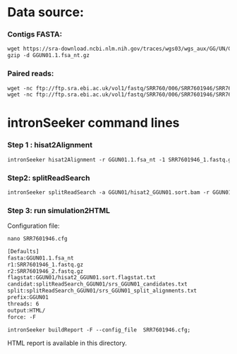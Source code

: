 Data source:
============

### Contigs FASTA: 

```diff
wget https://sra-download.ncbi.nlm.nih.gov/traces/wgs03/wgs_aux/GG/UN/GGUN01/GGUN01.1.fsa_nt.gz
gzip -d GGUN01.1.fsa_nt.gz
```

### Paired reads:

```diff
wget -nc ftp://ftp.sra.ebi.ac.uk/vol1/fastq/SRR760/006/SRR7601946/SRR7601946_1.fastq.gz
wget -nc ftp://ftp.sra.ebi.ac.uk/vol1/fastq/SRR760/006/SRR7601946/SRR7601946_2.fastq.gz

```

intronSeeker command lines
============================

### Step 1 : hisat2Alignment

```diff
intronSeeker hisat2Alignment -r GGUN01.1.fsa_nt -1 SRR7601946_1.fastq.gz -2 SRR7601946_2.fastq.gz --prefix GGUN01 -o GGUN01 -t 12
```

### Step2: splitReadSearch

```diff
intronSeeker splitReadSearch -a GGUN01/hisat2_GGUN01.sort.bam -r GGUN01.1.fsa_nt --prefix GGUN01 --output splitReadSearch_GGUN01
```

### Step 3: run simulation2HTML

Configuration file:
```diff
nano SRR7601946.cfg
```

```diff
[Defaults]
fasta:GGUN01.1.fsa_nt
r1:SRR7601946_1.fastq.gz
r2:SRR7601946_2.fastq.gz
flagstat:GGUN01/hisat2_GGUN01.sort.flagstat.txt
candidat:splitReadSearch_GGUN01/srs_GGUN01_candidates.txt
split:splitReadSearch_GGUN01/srs_GGUN01_split_alignments.txt
prefix:GGUN01
threads: 6                
output:HTML/
force: -F
```


```diff
intronSeeker buildReport -F --config_file  SRR7601946.cfg;

```

HTML report is available in this directory.
